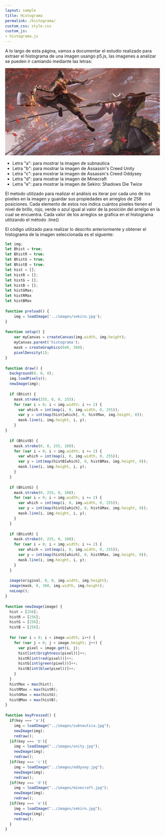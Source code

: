 ```yaml
---
layout: sample
title: Histograma
permalink: /histograma/
custom_css: style.css
custom_js:
- histograma.js
---
```

A lo largo de esta página, vamos a documentar el estudio realizado para extraer el histograma de una imagen usango p5.js, las imagenes a analizar se pueden ir camiando mediante las letras:

<img src="../images/sekiro.jpg" alt="hisgrama" class="center-image">

- Letra "a": para mostrar la imagen de subnautica
- Letra "b": para mostrar la imagen de Assassin's Creed Unity
- Letra "c": para mostrar la imagen de Assassin's Creed Oddysey
- Letra "d": para mostrar la imagen de Minecraft
- Letra "e": para mostrar la imagen de Sekiro: Shadows Die Twice

El metodo utilizado para realizar el análisis es iterar por cada uno de los pixeles en la imagen y guardar sus propiedades en arreglos de 256 posiciones. Cada elemento de estos nos indica cuántos pixeles tienen el nivel de brillo, 
rojo, verde o azul igual al valor de la posición del arrelgo en la cual se encuentra. Cada valor de los arreglos se grafica en el histograma utilizando el método .line()

El código utilizado para realizar lo descrito anteriormente y obtener el histograma de la imagen seleccionada es el siguente:

```js
let img;
let Bhist = true;
let BhistR = true;
let BhistG = true;
let BhistB = true;
let hist = [];
let histR = [];
let histG = [];
let histB = [];
let histGMax;
let histRMax
let histBMax

function preload() {
    img = loadImage('../images/sekiro.jpg');
}

function setup() {
    var myCanvas = createCanvas(img.width, img.height);
    myCanvas.parent('histograma');
    mask = createGraphics(640, 360);
    pixelDensity(1);
}

function draw() {
  background(0, 0, 0);
  img.loadPixels();
  newImage(img);

  if (Bhist) {
    mask.stroke(255, 0, 0, 255);
    for (var i = 0; i < img.width; i += 2) {
      var which = int(map(i, 0, img.width, 0, 255));
      var y = int(map(hist[which], 0, histMax, img.height, 0));
      mask.line(i, img.height, i, y);
    }
}

  if (BhistB) {
    mask.stroke(0, 0, 255, 100);
    for (var i = 0; i < img.width; i += 2) {
      var which = int(map(i, 0, img.width, 0, 255));
      var y = int(map(histB[which], 0, histBMax, img.height, 0));
      mask.line(i, img.height, i, y);
    }
  }

  if (BhistG) {
    mask.stroke(0, 255, 0, 100);
    for (var i = 0; i < img.width; i += 2) {
      var which = int(map(i, 0, img.width, 0, 255));
      var y = int(map(histG[which], 0, histGMax, img.height, 0));
      mask.line(i, img.height, i, y);
    }
  }

  if (BhistR) {
    mask.stroke(0, 255, 0, 100);
    for (var i = 0; i < img.width; i += 2) {
      var which = int(map(i, 0, img.width, 0, 255));
      var y = int(map(histG[which], 0, histRMax, img.height, 0));
      mask.line(i, img.height, i, y);
    }
  }

  image(original, 0, 0, img.width, img.height);
  image(mask, 0, 360, img.width, img.height);
  noLoop();
}

function newImage(image) {
  hist = [256];
  histR = [256];
  histG = [256];
  histB = [256];

  for (var i = 0; i < image.width; i++) {
    for (var j = 0; j < image.height; j++) {
      var pixel = image.get(i, j);
      hist[int(brightness(pixel))]++;
      histR[int(red(pixel))]++;
      histG[int(green(pixel))]++;
      histB[int(blue(pixel))]++;
    }
  }
  histMax = max(hist);
  histRMax = max(histR);
  histGMax = max(histG);
  histBMax = max(histB);
}

function keyPressed() {
  if(key === 'a'){
    img = loadImage("../images/subnautica.jpg");
    newImage(img);
    redraw();
  }if(key === 'b'){
    img = loadImage("../images/unity.jpg");
    newImage(img);
    redraw();
  }if(key === 'c'){
    img = loadImage("../images/oddysey.jpg");
    newImage(img);
    redraw();
  }if(key === 'd'){
    img = loadImage("../images/minecraft.jpg");
    newImage(img);
    redraw();
  }if(key === 'e'){
    img = loadImage("../images/sekiro.jpg");
    newImage(img);
    redraw();
  }
}
```
<div class="histograma" id='histograma'></div>